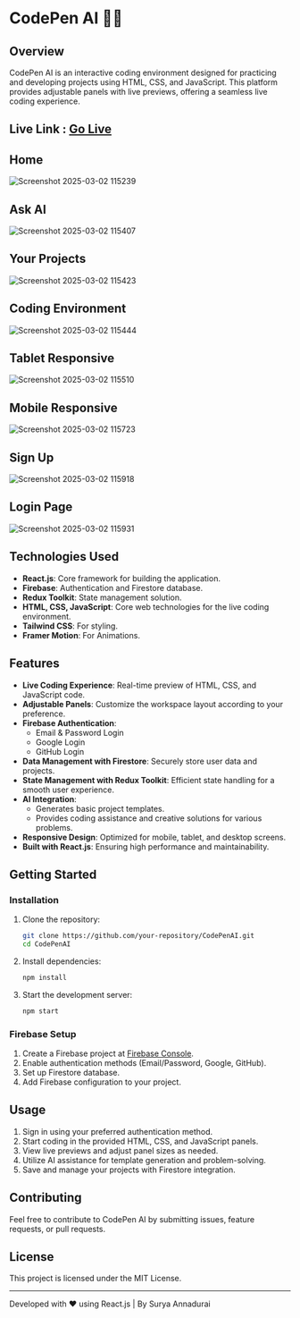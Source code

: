 # CodePen AI 🧑‍💻

## Overview

CodePen AI is an interactive coding environment designed for practicing and developing projects using HTML, CSS, and JavaScript. This platform provides adjustable panels with live previews, offering a seamless live coding experience.
## Live Link : [Go Live](https://react-code-pen-clone-nine.vercel.app/home/trending)
## Home
![Screenshot 2025-03-02 115239](https://github.com/user-attachments/assets/b6278d2d-cb5a-4662-a8ca-a94dc179630b)
## Ask AI
![Screenshot 2025-03-02 115407](https://github.com/user-attachments/assets/ed2feb3c-d168-437d-9742-f3e8190125f0)
## Your Projects
![Screenshot 2025-03-02 115423](https://github.com/user-attachments/assets/2ca42b01-010c-40e6-bd13-b709e680517a)
## Coding Environment
![Screenshot 2025-03-02 115444](https://github.com/user-attachments/assets/f9a94c4d-b6e5-4cb2-a3f2-8f894dfbb7ef)
## Tablet Responsive
![Screenshot 2025-03-02 115510](https://github.com/user-attachments/assets/acda759c-ec43-40b5-b569-8e718f0bab39)
## Mobile Responsive
![Screenshot 2025-03-02 115723](https://github.com/user-attachments/assets/acfab61a-16f3-4a9e-8b26-4c1bf8bb58de)
## Sign Up 
![Screenshot 2025-03-02 115918](https://github.com/user-attachments/assets/bef6cf18-50d7-47b9-b5cc-a5dab58d9721)
## Login Page
![Screenshot 2025-03-02 115931](https://github.com/user-attachments/assets/b69a7fc8-d455-4002-bc1d-5fd7e2764d62)

## Technologies Used

- **React.js**: Core framework for building the application.
- **Firebase**: Authentication and Firestore database.
- **Redux Toolkit**: State management solution.
- **HTML, CSS, JavaScript**: Core web technologies for the live coding environment.
- **Tailwind CSS**: For styling.
- **Framer Motion**: For Animations.

## Features



- **Live Coding Experience**: Real-time preview of HTML, CSS, and JavaScript code.
- **Adjustable Panels**: Customize the workspace layout according to your preference.
- **Firebase Authentication**:
  - Email & Password Login
  - Google Login
  - GitHub Login
- **Data Management with Firestore**: Securely store user data and projects.
- **State Management with Redux Toolkit**: Efficient state handling for a smooth user experience.
- **AI Integration**:
  - Generates basic project templates.
  - Provides coding assistance and creative solutions for various problems.
- **Responsive Design**: Optimized for mobile, tablet, and desktop screens.
- **Built with React.js**: Ensuring high performance and maintainability.


## Getting Started

### Installation

1. Clone the repository:
   ```bash
   git clone https://github.com/your-repository/CodePenAI.git
   cd CodePenAI
   ```
2. Install dependencies:
   ```bash
   npm install
   ```
3. Start the development server:
   ```bash
   npm start
   ```

### Firebase Setup

1. Create a Firebase project at [Firebase Console](https://console.firebase.google.com/).
2. Enable authentication methods (Email/Password, Google, GitHub).
3. Set up Firestore database.
4. Add Firebase configuration to your project.

## Usage

1. Sign in using your preferred authentication method.
2. Start coding in the provided HTML, CSS, and JavaScript panels.
3. View live previews and adjust panel sizes as needed.
4. Utilize AI assistance for template generation and problem-solving.
5. Save and manage your projects with Firestore integration.

## Contributing

Feel free to contribute to CodePen AI by submitting issues, feature requests, or pull requests.

## License

This project is licensed under the MIT License.

---

Developed with ❤️ using React.js | By Surya Annadurai

